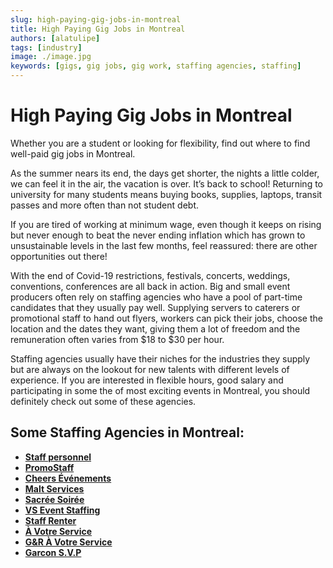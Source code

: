 ```yaml
---
slug: high-paying-gig-jobs-in-montreal
title: High Paying Gig Jobs in Montreal
authors: [alatulipe]
tags: [industry]
image: ./image.jpg
keywords: [gigs, gig jobs, gig work, staffing agencies, staffing]
---
```


# High Paying Gig Jobs in Montreal

Whether you are a student or looking for flexibility, find out where to find well-paid gig jobs in Montreal.

<!--truncate-->

As the summer nears its end, the days get shorter, the nights a little colder, we can feel it in the air, the vacation is over. It’s back to school! Returning to university for many students means buying books, supplies, laptops, transit passes and more often than not student debt.

If you are tired of working at minimum wage, even though it keeps on rising but never enough to beat the never ending inflation which has grown to unsustainable levels in the last few months, feel reassured: there are other opportunities out there!

With the end of Covid-19 restrictions, festivals, concerts, weddings, conventions, conferences are all back in action. Big and small event producers often rely on staffing agencies who have a pool of part-time candidates that they usually pay well. Supplying servers to caterers or promotional staff to hand out flyers, workers can pick their jobs, choose the location and  the dates they want, giving them a lot of freedom and the remuneration often varies from $18 to $30 per hour.

Staffing agencies usually have their niches for the industries they supply but are always on the lookout for new talents with different levels of experience. If you are interested in flexible hours, good salary and participating in some the of most exciting events in Montreal, you should definitely check out some of these agencies. 

## Some Staffing Agencies in Montreal:  

- [**Staff personnel**](https://staffpersonnel.com/indexen)
- [**PromoStaff**](http://www.promostaffxm.com/)
- [**Cheers Événements**](https://www.cheersevenements.com)
- [**Malt Services**](mailto:recrutement@maltservices.com)
- [**Sacrée Soirée**](https://sacreesoiree.com/en/)
- [**VS Event Staffing**](https://www.vsevents.ca/)
- [**Staff Renter**](https://www.staffrenter.com/en/)
- [**À Votre Service**](https://agenceavotreservice.com/)
- [**G&R À Votre Service**](http://gravotreservice.com/)
- [**Garcon S.V.P**](http://www.garconsvp.com/En/index_en.html)

